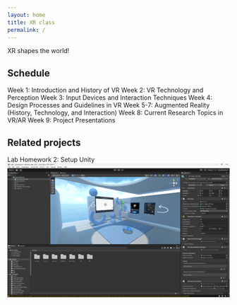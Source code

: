 ```yaml
---
layout: home
title: XR class
permalink: /
---
```


XR shapes the world!


## Schedule

Week 1: Introduction and History of VR
Week 2: VR Technology and Perception
Week 3: Input Devices and Interaction Techniques
Week 4: Design Processes and Guidelines in VR
Week 5-7: Augmented Reality (History, Technology, and Interaction)
Week 8: Current Research Topics in VR/AR
Week 9: Project Presentations

## Related projects

Lab Homework 2: Setup Unity
![Unity Screenshot](https://github.com/XRceci/ClassXR/raw/master/assets/image/unity.png)


[1]: https://pages.github.com
[2]: https://pages.github.com/themes
[3]: https://github.com/sighingnow/jekyll-gitbook/fork
[4]: https://github.com/allejo/jekyll-toc
[5]: https://github.com/gitbook-plugins/gitbook-plugin-search-pro
[6]: https://github.com/rouge-ruby/rouge/tree/master/lib/rouge/themes
[7]: https://analytics.google.com/analytics/web/
[8]: https://www.cnzz.com/
[9]: https://docs.microsoft.com/en-us/azure/azure-monitor/app/app-insights-overview
[10]: https://github.com/sighingnow/jekyll-gitbook/blob/master/gitbook/custom.css
[11]: https://discordjs.guide/popular-topics/canvas.html#setting-up-napi-rs-canvas
[12]: https://rubygems.org/gems/jekyll-remote-theme
[13]: https://docs.github.com/en/pages/setting-up-a-github-pages-site-with-jekyll/adding-a-theme-to-your-github-pages-site-using-jekyll
[14]: https://github.com/sighingnow/jekyll-gitbook/blob/master/_config.yml
[15]: https://jekyllrb.com/docs/collections/
